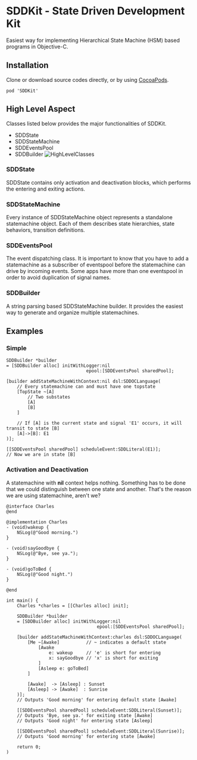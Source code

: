 # SDDKit - State Driven Development Kit
Easiest way for implementing Hierarchical State Machine (HSM) based programs in Objective-C.

## Installation
Clone or download source codes directly, or by using [CocoaPods](https://cocoapods.org/).

```
pod 'SDDKit'

```

## High Level Aspect
Classes listed below provides the major functionalities of SDDKit.
* SDDState
* SDDStateMachine
* SDDEventsPool
* SDDBuilder
![HighLevelClasses](https://yuml.me/diagram/class/[SDDBuilder]->[SDDEventsPool],[SDDBuilder]-*>[SDDStateMachine],[SDDStateMachine]->[SDDEventsPool],[SDDStateMachine]-*>[SDDState])

### SDDState
SDDState contains only activation and deactivation blocks, which performs the entering and exiting actions.

### SDDStateMachine
Every instance of SDDStateMachine object represents a standalone statemachine object. Each of them describes state hierarchies, state behaviors, transition definitions.

### SDDEventsPool
The event dispatching class. It is important to know that you have to add a statemachine as a subscriber of eventspool before the statemachine can drive by incoming events. Some apps have more than one eventspool in order to avoid duplication of signal names.

### SDDBuilder
A string parsing based SDDStateMachine builder. It provides the easiest way to generate and organize multiple statemachines.


## Examples
### Simple
```obj-c
SDDBuilder *builder 
= [SDDBuilder alloc] initWithLogger:nil
						      epool:[SDDEventsPool sharedPool];

[builder addStateMachineWithContext:nil dsl:SDDOCLanguage(
	// Every statemachine can and must have one topstate
	[TopState ~[A]
    	// Two substates
    	[A]
        [B]
    ]
    
    // If [A] is the current state and signal 'E1' occurs, it will transit to state [B]
    [A]->[B]: E1
)];

[[SDDEventsPool sharedPool] scheduleEvent:SDDLiteral(E1)];
// Now we are in state [B]
```

### Activation and Deactivation
A statemachine with **nil** context helps nothing. Something has to be done that we could distinguish between one state and another. That's the reason we are using statemachine, aren't we?
```obj-c
@interface Charles
@end

@implementation Charles
- (void)wakeup {
	NSLog(@"Good morning.")
}

- (void)sayGoodbye {
	NSLog(@"Bye, see ya.");
}

- (void)goToBed {
    NSLog(@"Good night.")
}

@end

int main() {
	Charles *charles = [[Charles alloc] init];

	SDDBuilder *builder 
	= [SDDBuilder alloc] initWithLogger:nil
							      epool:[SDDEventsPool sharedPool];

	[builder addStateMachineWithContext:charles dsl:SDDOCLanguage(
		[Me ~[Awake]		  // ~ indicates a default state
    		[Awake  
            	e: wakeup     // 'e' is short for entering
                x: sayGoodbye // 'x' is short for exiting
            ]
	        [Asleep e: goToBed]
    	]
		
		[Awake]  -> [Asleep] : Sunset
        [Asleep] -> [Awake]  : Sunrise
	)];
    // Outputs 'Good morning' for entering default state [Awake]
	
    [[SDDEventsPool sharedPool] scheduleEvent:SDDLiteral(Sunset)];
    // Outputs 'Bye, see ya.' for exiting state [Awake]
	// Outputs 'Good night' for entering state [Asleep]
    
    [[SDDEventsPool sharedPool] scheduleEvent:SDDLiteral(Sunrise)];
    // Outputs 'Good morning' for entering state [Awake]

	return 0;
)

```
